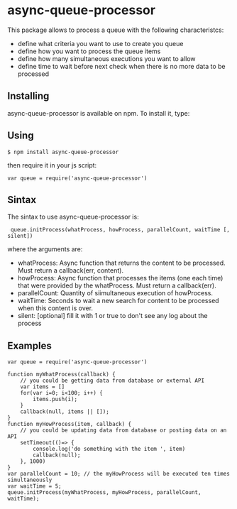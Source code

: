 # async-queue-processor

This package allows to process a queue with the following characteristcs:
- define what criteria you want to use to create you queue
- define how you want to process the queue items
- define how many simultaneous executions you want to allow
- define time to wait before next check when there is no more data to be processed

## Installing
async-queue-processor is available on npm. To install it, type:

## Using
`$ npm install async-queue-processor`

then require it in your js script:

`var queue = require('async-queue-processor')`

## Sintax
The sintax to use async-queue-processor is:

` queue.initProcess(whatProcess, howProcess, parallelCount, waitTime [, silent])`

where the arguments are:
- whatProcess: Async function that returns the content to be processed. Must return a callback(err, content).
- howProcess: Async function that processes the items (one each time) that were provided by the whatProcess. Must return a callback(err).
- parallelCount: Quantity of siimultaneous execution of howProcess.
- waitTime: Seconds to wait a new search for content to be processed when this content is over.
- silent: [optional] fill it with 1 or true to don't see any log about the process

## Examples

```
var queue = require('async-queue-processor')

function myWhatProcess(callback) {
    // you could be getting data from database or external API
    var items = []
    for(var i=0; i<100; i++) {
        items.push(i);
    }
    callback(null, items || []);
}
function myHowProcess(item, callback) {
    // you could be updating data from database or posting data on an API
    setTimeout(()=> {
        console.log('do something with the item ', item)
        callback(null);
    }, 1000)
}
var parallelCount = 10; // the myHowProcess will be executed ten times simultaneously
var waitTime = 5;
queue.initProcess(myWhatProcess, myHowProcess, parallelCount, waitTime);
```
